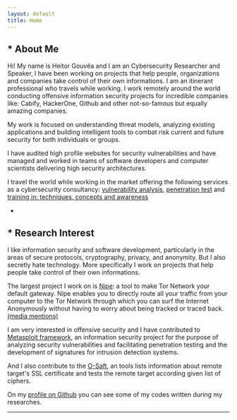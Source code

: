 ```yaml
---
layout: default
title: Home
---
```


## * About Me

Hi! My name is Heitor Gouvêa and I am an Cybersecurity Researcher and Speaker, I have been working on projects that help people,
organizations and companies take control of their own informations. I am an itinerant professional who travels while working. I work remotely around the world
conducting offensive information security projects for incredible companies like: Cabify, HackerOne,
Github and other not-so-famous but equally amazing companies.

My work is focused on understanding threat models, analyzing existing applications and building intelligent tools to combat risk current and future security for both individuals or groups.

I have audited high profile websites for security vulnerabilities and have managed and worked in teams of software developers and computer scientists delivering high security architectures.

I travel the world while working in the market offering the following services as a cybersecurity consultancy: [vulnerability analysis](/publications/vulnerability-analysis), [penetration test](/publications/penetration-testing) and [training in:
techniques, concepts and awareness]()

-

## * Research Interest

I like information security and software development, particularly in the areas of secure protocols, cryptography, privacy, and anonymity.
But I also secretly hate technology. More specifically I work on projects that help people take control of their own informations.

The largest project I work on is [Nipe](https://github.com/GouveaHeitor/nipe): a tool to make Tor Network your default gateway.
Nipe enables you to directly route all your traffic from your computer to the Tor Network through which you can surf the Internet Anonymously without having to worry
about being tracked or traced back. [(media mentions)](https://heitorgouvea.me/nipe/#/?id=community-publications)

I am very interested in offensive security and I have contributed to [Metasploit framework](https://github.com/rapid7/metasploit-framework), an information security project for the purpose
of analyzing security vulnerabilities and facilitating penetration testing and the development of signatures for intrusion detection systems.

And I also contribute to the [O-Saft](https://github.com/OWASP/O-Saft), an tools lists  information about remote target's  SSL  certificate and tests the remote target
according given list of ciphers.

On my [profile on Github](https://github.com/GouveaHeitor) you can see some of my codes written during my researches.

---
